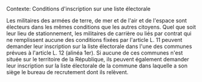 Contexte: Conditions d'inscription sur une liste électorale

Les militaires des armées de terre, de mer et de l'air et de l'espace sont électeurs dans les mêmes conditions que les autres citoyens. Quel que soit leur lieu de stationnement, les militaires de carrière ou liés par contrat qui ne remplissent aucune des conditions fixées par l'article L. 11 peuvent demander leur inscription sur la liste électorale dans l'une des communes prévues à l'article L. 12 (alinéa 1er). Si aucune de ces communes n'est située sur le territoire de la République, ils peuvent également demander leur inscription sur la liste électorale de la commune dans laquelle a son siège le bureau de recrutement dont ils relèvent.